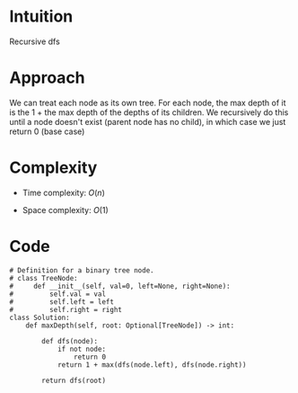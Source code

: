 # Intuition
Recursive dfs

# Approach
We can treat each node as its own tree. For each node, the max depth of it is the 1 + the max depth of the depths of its children. We recursively do this until a node doesn't exist (parent node has no child), in which case we just return 0 (base case)

# Complexity
- Time complexity: $O(n)$
<!-- Add your time complexity here, e.g. $$O(n)$$ -->

- Space complexity: $O(1)$
<!-- Add your space complexity here, e.g. $$O(n)$$ -->

# Code
```python3
# Definition for a binary tree node.
# class TreeNode:
#     def __init__(self, val=0, left=None, right=None):
#         self.val = val
#         self.left = left
#         self.right = right
class Solution:
    def maxDepth(self, root: Optional[TreeNode]) -> int:
        
        def dfs(node):
            if not node:
                return 0
            return 1 + max(dfs(node.left), dfs(node.right))

        return dfs(root)
```
